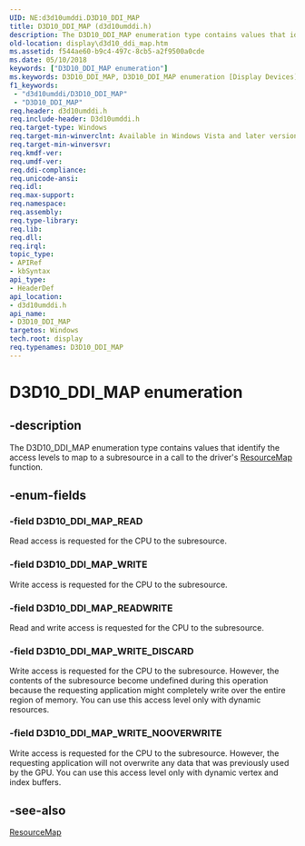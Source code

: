 ```yaml
---
UID: NE:d3d10umddi.D3D10_DDI_MAP
title: D3D10_DDI_MAP (d3d10umddi.h)
description: The D3D10_DDI_MAP enumeration type contains values that identify the access levels to map to a subresource in a call to the driver's ResourceMap function.
old-location: display\d3d10_ddi_map.htm
ms.assetid: f544ae60-b9c4-497c-8cb5-a2f9500a0cde
ms.date: 05/10/2018
keywords: ["D3D10_DDI_MAP enumeration"]
ms.keywords: D3D10_DDI_MAP, D3D10_DDI_MAP enumeration [Display Devices], D3D10_DDI_MAP_READ, D3D10_DDI_MAP_READWRITE, D3D10_DDI_MAP_WRITE, D3D10_DDI_MAP_WRITE_DISCARD, D3D10_DDI_MAP_WRITE_NOOVERWRITE, UMDisplayDriver_Dx10param_Structs_7bf6d24a-def5-4d66-9b15-fee9a619597b.xml, d3d10umddi/D3D10_DDI_MAP, d3d10umddi/D3D10_DDI_MAP_READ, d3d10umddi/D3D10_DDI_MAP_READWRITE, d3d10umddi/D3D10_DDI_MAP_WRITE, d3d10umddi/D3D10_DDI_MAP_WRITE_DISCARD, d3d10umddi/D3D10_DDI_MAP_WRITE_NOOVERWRITE, display.d3d10_ddi_map
f1_keywords:
 - "d3d10umddi/D3D10_DDI_MAP"
 - "D3D10_DDI_MAP"
req.header: d3d10umddi.h
req.include-header: D3d10umddi.h
req.target-type: Windows
req.target-min-winverclnt: Available in Windows Vista and later versions of the Windows operating systems.
req.target-min-winversvr: 
req.kmdf-ver: 
req.umdf-ver: 
req.ddi-compliance: 
req.unicode-ansi: 
req.idl: 
req.max-support: 
req.namespace: 
req.assembly: 
req.type-library: 
req.lib: 
req.dll: 
req.irql: 
topic_type:
- APIRef
- kbSyntax
api_type:
- HeaderDef
api_location:
- d3d10umddi.h
api_name:
- D3D10_DDI_MAP
targetos: Windows
tech.root: display
req.typenames: D3D10_DDI_MAP
---
```


# D3D10_DDI_MAP enumeration


## -description


The D3D10_DDI_MAP enumeration type contains values that identify the access levels to map to a subresource in a call to the driver's <a href="https://docs.microsoft.com/windows-hardware/drivers/ddi/d3d10umddi/nc-d3d10umddi-pfnd3d10ddi_resourcemap">ResourceMap</a> function.


## -enum-fields




### -field D3D10_DDI_MAP_READ

Read access is requested for the CPU to the subresource.


### -field D3D10_DDI_MAP_WRITE

Write access is requested for the CPU to the subresource.


### -field D3D10_DDI_MAP_READWRITE

Read and write access is requested for the CPU to the subresource.


### -field D3D10_DDI_MAP_WRITE_DISCARD

Write access is requested for the CPU to the subresource. However, the contents of the subresource become undefined during this operation because the requesting application might completely write over the entire region of memory. You can use this access level only with dynamic resources. 


### -field D3D10_DDI_MAP_WRITE_NOOVERWRITE

Write access is requested for the CPU to the subresource. However, the requesting application will not overwrite any data that was previously used by the GPU. You can use this access level only with dynamic vertex and index buffers. 


## -see-also




<a href="https://docs.microsoft.com/windows-hardware/drivers/ddi/d3d10umddi/nc-d3d10umddi-pfnd3d10ddi_resourcemap">ResourceMap</a>
 

 

